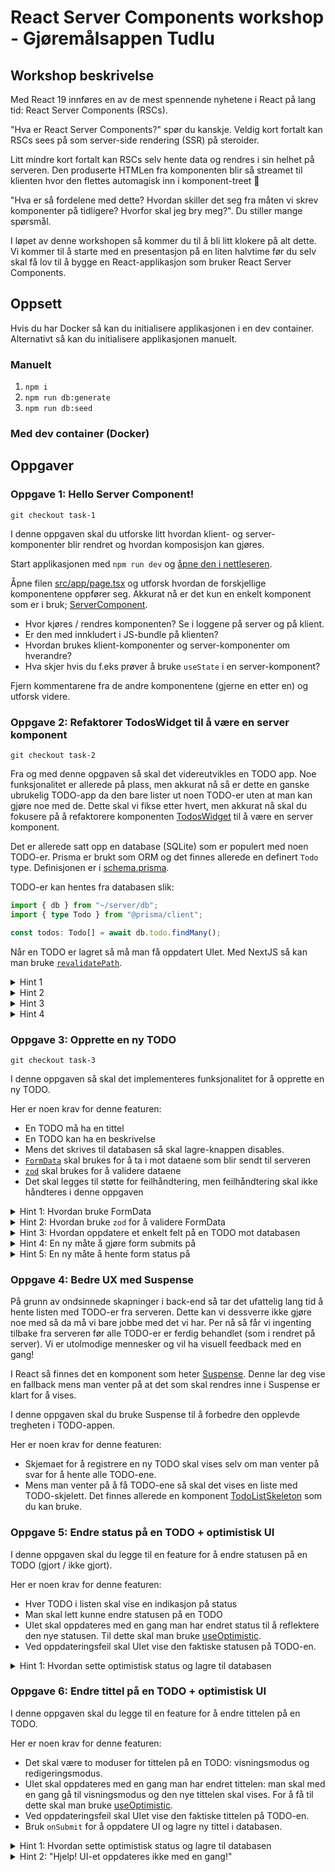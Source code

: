 # React Server Components workshop - Gjøremålsappen Tudlu

## Workshop beskrivelse

Med React 19 innføres en av de mest spennende nyhetene i React på lang tid: React Server Components (RSCs).

"Hva er React Server Components?" spør du kanskje. Veldig kort fortalt kan RSCs sees på som server-side rendering (SSR) på steroider.

Litt mindre kort fortalt kan RSCs selv hente data og rendres i sin helhet på serveren. Den produserte HTMLen fra komponenten blir så streamet til klienten hvor den flettes automagisk inn i komponent-treet 🤯

"Hva er så fordelene med dette? Hvordan skiller det seg fra måten vi skrev komponenter på tidligere? Hvorfor skal jeg bry meg?". Du stiller mange spørsmål.

I løpet av denne workshopen så kommer du til å bli litt klokere på alt dette. Vi kommer til å starte med en presentasjon på en liten halvtime før du selv skal få lov til å bygge en React-applikasjon som bruker React Server Components.

## Oppsett

Hvis du har Docker så kan du initialisere applikasjonen i en dev container. Alternativt så kan du initialisere applikasjonen manuelt.

### Manuelt

1. `npm i`
2. `npm run db:generate`
3. `npm run db:seed`

### Med dev container (Docker)

## Oppgaver

### Oppgave 1: Hello Server Component!

```
git checkout task-1
```

I denne oppgaven skal du utforske litt hvordan klient- og server-komponenter blir rendret og hvordan komposisjon kan gjøres.

Start applikasjonen med `npm run dev` og [åpne den i nettleseren](http://localhost:3000).

Åpne filen [src/app/page.tsx](./src/app/page.tsx) og utforsk hvordan de forskjellige komponentene oppfører seg.
Akkurat nå er det kun en enkelt komponent som er i bruk; [ServerComponent](./src/components/serverComponent.tsx).

- Hvor kjøres / rendres komponenten? Se i loggene på server og på klient.
- Er den med innkludert i JS-bundle på klienten?
- Hvordan brukes klient-komponenter og server-komponenter om hverandre?
- Hva skjer hvis du f.eks prøver å bruke `useState` i en server-komponent?

Fjern kommentarene fra de andre komponentene (gjerne en etter en) og utforsk videre.

### Oppgave 2: Refaktorer TodosWidget til å være en server komponent

```
git checkout task-2
```

Fra og med denne opgpaven så skal det videreutvikles en TODO app. Noe funksjonalitet er allerede på plass, men akkurat nå så er dette en ganske ubrukelig TODO-app da den bare lister ut noen TODO-er uten at man kan gjøre noe med de.
Dette skal vi fikse etter hvert, men akkurat nå skal du fokusere på å refaktorere komponenten [TodosWidget](./src/components/todoList/todosWidget.tsx) til å være en server komponent.

Det er allerede satt opp en database (SQLite) som er populert med noen TODO-er.
Prisma er brukt som ORM og det finnes allerede en definert `Todo` type. Definisjonen er i [schema.prisma](./prisma/schema.prisma).

TODO-er kan hentes fra databasen slik:

```ts
import { db } from "~/server/db";
import { type Todo } from "@prisma/client";

const todos: Todo[] = await db.todo.findMany();
```

Når en TODO er lagret så må man få oppdatert UIet. Med NextJS så kan man bruke [`revalidatePath`](https://nextjs.org/docs/app/api-reference/functions/revalidatePath).

<details>
  <summary>Hint 1</summary>
  <p>Selve datahentingen gjøres i <code>TodosWidget</code></p>
</details>
<details>
  <summary>Hint 2</summary>
  <p>Klienten må kunne hente data fra serveren på en eller annen måte</p>
</details>
<details>
  <summary>Hint 3</summary>
  <p><code>'use server';</code></p>
</details>
<details>
  <summary>Hint 4</summary>
  <p>Det kan være en god ide å ha server-funksjoner samlet i en egen fil.</p>
</details>

### Oppgave 3: Opprette en ny TODO

```
git checkout task-3
```

I denne oppgaven så skal det implementeres funksjonalitet for å opprette en ny TODO.

Her er noen krav for denne featuren:

- En TODO må ha en tittel
- En TODO kan ha en beskrivelse
- Mens det skrives til databasen så skal lagre-knappen disables.
- [`FormData`](https://developer.mozilla.org/en-US/docs/Web/API/FormData) skal brukes for å ta i mot dataene som blir sendt til serveren
- [`zod`](https://zod.dev/) skal brukes for å validere dataene
- Det skal legges til støtte for feilhåndtering, men feilhåndtering skal ikke håndteres i denne oppgaven

<details>
  <summary>Hint 1: Hvordan bruke FormData</summary>
  <p>
    <pre>
      <code>
      function addTodo(formData: FormData) {
        const rawFormData = {
          title: formData.get("title"),
          description: formData.get("description"),
        };
      }
      </code>
    </pre>
  </p>
</details>
<details>
  <summary>Hint 2: Hvordan bruke <code>zod</code> for å validere FormData</summary>
  <p>
    <pre>
      <code>
        function addTodo(formData: FormData) {
          const rawFormData = {
            title: formData.get("title"),
            description: formData.get("description"),
          };
          const createTodoSchema = z.object({
            title: z.string().min(1),
            description: z.string().nullish(),
          });
          try {
            const validTodo = createTodoSchema.parse(rawFormData);
          } catch (error) {}
        }
      </code>
    </pre>
  </p>
</details>
<details>
  <summary>Hint 3: Hvordan oppdatere et enkelt felt på en TODO mot databasen</summary>
  <p>
    <pre>
      <code>
        db.todo.update({
          where: {
            id,
          },
          data: {
            title,
          },
        });
      </code>
    </pre>
  </p>
</details>
<details>
  <summary>Hint 4: En ny måte å gjøre form submits på</summary>
  <p>Bruk en <i>Server Function</i> for å gjøre form submit</p>
  <p><a href="https://react.dev/reference/react-dom/components/form#handle-form-submission-with-a-server-function">Dokumentasjon</a></p>
</details>
<details>
  <summary>Hint 5: En ny måte å hente form status på</summary>
  <p>Bruk <code>useFormStatus</code> for å sette <code>disabled</code> på lagre-knappen</p>
  <p><a href="https://react.dev/reference/react-dom/components/form#display-a-pending-state-during-form-submission">Dokumentasjon</a></p>
</details>

### Oppgave 4: Bedre UX med Suspense

På grunn av ondsinnede skapninger i back-end så tar det ufattelig lang tid å hente listen med TODO-er fra serveren.
Dette kan vi dessverre ikke gjøre noe med så da må vi bare jobbe med det vi har.
Per nå så får vi ingenting tilbake fra serveren før alle TODO-er er ferdig behandlet (som i rendret på server). Vi er utolmodige mennesker og vil ha visuell feedback med en gang!

I React så finnes det en komponent som heter [Suspense](https://react.dev/reference/react/Suspense). Denne lar deg vise en fallback mens man venter på at det som skal rendres inne i Suspense er klart for å vises.

I denne oppgaven skal du bruke Suspense til å forbedre den opplevde tregheten i TODO-appen.

Her er noen krav for denne featuren:

- Skjemaet for å registrere en ny TODO skal vises selv om man venter på svar for å hente alle TODO-ene.
- Mens man venter på å få TODO-ene så skal det vises en liste med TODO-skjelett. Det finnes allerede en komponent [TodoListSkeleton](./src/components/todoList/todoListSkeleton.tsx) som du kan bruke.

### Oppgave 5: Endre status på en TODO + optimistisk UI

I denne oppgaven skal du legge til en feature for å endre statusen på en TODO (gjort / ikke gjort).

Her er noen krav for denne featuren:

- Hver TODO i listen skal vise en indikasjon på status
- Man skal lett kunne endre statusen på en TODO
- UIet skal oppdateres med en gang man har endret status til å reflektere den nye statusen. Til dette skal man bruke [useOptimistic](https://react.dev/reference/react/useOptimistic).
- Ved oppdateringsfeil skal UIet vise den faktiske statusen på TODO-en.

<details>
  <summary>Hint 1: Hvordan sette optimistisk status og lagre til databasen</summary>
  <p>Bruk <code><a href="https://react.dev/reference/react/useTransition">useTransition</a></code></p>
</details>

### Oppgave 6: Endre tittel på en TODO + optimistisk UI

I denne oppgaven skal du legge til en feature for å endre tittelen på en TODO.

Her er noen krav for denne featuren:

- Det skal være to moduser for tittelen på en TODO: visningsmodus og redigeringsmodus.
- UIet skal oppdateres med en gang man har endret tittelen: man skal med en gang gå til visningsmodus og den nye tittelen skal vises. For å få til dette skal man bruke [useOptimistic](https://react.dev/reference/react/useOptimistic).
- Ved oppdateringsfeil skal UIet vise den faktiske tittelen på TODO-en.
- Bruk `onSubmit` for å oppdatere UI og lagre ny tittel i databasen.

<details>
  <summary>Hint 1: Hvordan sette optimistisk status og lagre til databasen</summary>
  <p>Bruk <code><a href="https://react.dev/reference/react/useTransition">useTransition</a></code></p>
</details>
<details>
  <summary>Hint 2: "Hjelp! UI-et oppdateres ikke med en gang!"</summary>
  Metoden som oppdaterer modusen for tittelen skal ikke være inne i <code>useTransition</code>.
</details>
